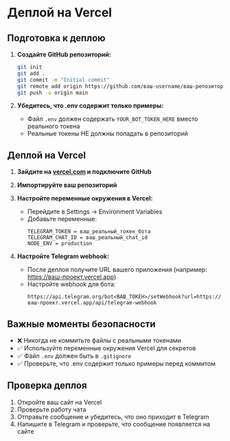 # Деплой на Vercel

## Подготовка к деплою

1. **Создайте GitHub репозиторий:**
   ```bash
   git init
   git add .
   git commit -m "Initial commit"
   git remote add origin https://github.com/ваш-username/ваш-репозиторий.git
   git push -u origin main
   ```

2. **Убедитесь, что .env содержит только примеры:**
   - Файл `.env` должен содержать `YOUR_BOT_TOKEN_HERE` вместо реального токена
   - Реальные токены НЕ должны попадать в репозиторий

## Деплой на Vercel

1. **Зайдите на [vercel.com](https://vercel.com) и подключите GitHub**

2. **Импортируйте ваш репозиторий**

3. **Настройте переменные окружения в Vercel:**
   - Перейдите в Settings → Environment Variables
   - Добавьте переменные:
     ```
     TELEGRAM_TOKEN = ваш_реальный_токен_бота
     TELEGRAM_CHAT_ID = ваш_реальный_chat_id
     NODE_ENV = production
     ```

4. **Настройте Telegram webhook:**
   - После деплоя получите URL вашего приложения (например: https://ваш-проект.vercel.app)
   - Настройте webhook для бота:
     ```
     https://api.telegram.org/bot<ВАШ_ТОКЕН>/setWebhook?url=https://ваш-проект.vercel.app/api/telegram-webhook
     ```

## Важные моменты безопасности

- ❌ Никогда не коммитьте файлы с реальными токенами
- ✅ Используйте переменные окружения Vercel для секретов
- ✅ Файл `.env` должен быть в `.gitignore`
- ✅ Проверьте, что .env содержит только примеры перед коммитом

## Проверка деплоя

1. Откройте ваш сайт на Vercel
2. Проверьте работу чата
3. Отправьте сообщение и убедитесь, что оно приходит в Telegram
4. Напишите в Telegram и проверьте, что сообщение появляется на сайте
